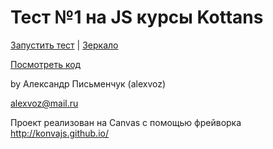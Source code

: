 # Тест №1 на JS курсы Kottans

[Запустить тест](http://alexvoz.github.io/kottans-js-test1/) | [Зеркало](https://dl.dropboxusercontent.com/u/19162525/kottans-js-test1/index.html)

[Посмотреть код](https://github.com/alexvoz/kottans-js-test1/tree/master/source)

by Александр Письменчук (alexvoz)

alexvoz@mail.ru

Проект реализован на Canvas с помощью фрейворка http://konvajs.github.io/